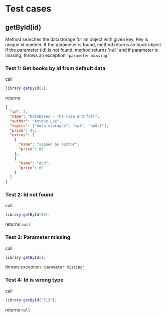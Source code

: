 # Test cases

## **getById(id)**

Method searches the datastorage for an object with given key. Key is unique id number.
If the parameter is found, method returns an book object. If the parameter (id) is not found, method returns 'null' and if parameter is missing, throws an exception `'parameter missing'`

### Test 1: Get books by id from default data

call

```js
library.getById(2);
```

returns

```json
{
  "id": 2,
  "name": "Databases - The rise and fall",
  "author": "Antony Lee",
  "topics": ["data storages", "sql", "noSql"],
  "price": 45,
  "extras": [
    {
      "name": "signed by author",
      "price": 80
    },
    {
      "name": "dvd",
      "price": 65
    }
  ]
}
```

### Test 2: Id not found

call

```js
library.getById(10);
```

returns `null`

### Test 3: Parameter missing

call

```js
library.getById();
```

throws exception `'paramater missing'`

### Test 4: Id is wrong type

call

```js
library.getById("313");
```

returns `null`
